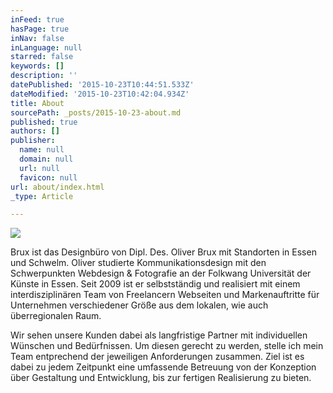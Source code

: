 ```yaml
---
inFeed: true
hasPage: true
inNav: false
inLanguage: null
starred: false
keywords: []
description: ''
datePublished: '2015-10-23T10:44:51.533Z'
dateModified: '2015-10-23T10:42:04.934Z'
title: About
sourcePath: _posts/2015-10-23-about.md
published: true
authors: []
publisher:
  name: null
  domain: null
  url: null
  favicon: null
url: about/index.html
_type: Article

---
```

![](https://the-grid-user-content.s3-us-west-2.amazonaws.com/37e54b5f-d265-447f-80f7-12d07c3bd58a.jpg)

Brux ist das Designbüro von Dipl. Des. Oliver Brux mit Standorten in Essen und Schwelm. Oliver studierte Kommunikationsdesign mit den Schwerpunkten Webdesign & Fotografie an der Folkwang Universität der Künste in Essen. Seit 2009 ist er selbstständig und realisiert mit einem interdisziplinären Team von Freelancern Webseiten und Markenauftritte für Unternehmen verschiedener Größe aus dem lokalen, wie auch überregionalen Raum.

Wir sehen unsere Kunden dabei als langfristige Partner mit individuellen Wünschen und Bedürfnissen. Um diesen gerecht zu werden, stelle ich mein Team entprechend der jeweiligen Anforderungen zusammen. Ziel ist es dabei zu jedem Zeitpunkt eine umfassende Betreuung von der Konzeption über Gestaltung und Entwicklung, bis zur fertigen Realisierung zu bieten.